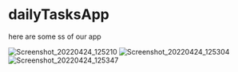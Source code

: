 # dailyTasksApp

here are some ss of our app

![Screenshot_20220424_125210](https://user-images.githubusercontent.com/91983775/164966566-f55902cf-7e78-44cf-91be-6ccc218616ea.png)
![Screenshot_20220424_125304](https://user-images.githubusercontent.com/91983775/164966560-bb3f6ebc-4893-4b84-8b16-82dee6ca5ff8.png)
![Screenshot_20220424_125347](https://user-images.githubusercontent.com/91983775/164966559-ca32e2fd-2b0e-4db6-bc57-c1e4b55a8736.png)

